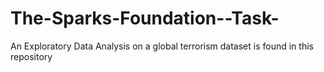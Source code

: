 # The-Sparks-Foundation--Task-
An Exploratory Data Analysis on a global terrorism dataset is found in this repository
